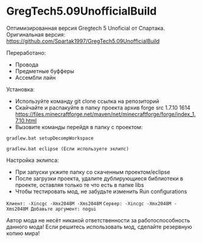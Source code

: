 # GregTech5.09UnofficialBuild

Оптимизированная версия Gregtech 5 Unoficial от Спартака.
Оригинальная версия: https://github.com/Spartak1997/GregTech5.09UnofficialBuild

Переработано:
* Провода
* Предметные буфферы
* Ассембли лайн

Установка:
* Используйте команду git clone ссылка на репозиторий
* Скайчайте и распакуйте в папку проекта архив forge src 1.7.10 1614 https://files.minecraftforge.net/maven/net/minecraftforge/forge/index_1.7.10.html
 * Вызовите команды перейдя в папку с проектом:

```gradlew.b﻿at setupDeco﻿mpWorks﻿pace```

```g﻿radlew.bat eclips﻿e (Если используете эклипс)```

Настройка эклипса:
* При запуски укжите папку со скаченным проектом/eclipse
* После загрузки проекта, удалите дублирующиеся библиотеки в проекте, оставляя только те что есть в папке libs
* Чтобы тестировать мод, не забудьте изменить Run configurations

```Клиент: -Xincgc -Xmx2048M -Xms2048M```
```Сервер: -Xincgc -Xmx2048M -Xms2048M Добавьте аргумент: nogui```
		
Автор мода не несёт никакой ответственности за работоспособность данного мода!
Если решитесь использовать мод, сделайте резервную копию мира!